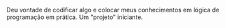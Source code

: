 Deu vontade de codificar algo e colocar meus conhecimentos em lógica de programação em prática. 
Um "projeto" iniciante.

